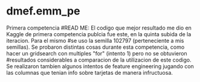 # dmef.emm_pe
Primera competencia
#READ ME: El codigo que mejor resultado me dio en Kaggle de primera competencia publcia fue este, en la quinta subida de la iteracion. Para el mismo
#se uso la semilla 102797 (perteneciente a mis semillas). Se probaron distintas cosas durante esta competencia, como hacer un gridsearch con multiples "for" (intento 1) pero no se obtuvieron
#resultados considerables a comparacion de la utilizacion de este codigo. Se realizaron tambien algunos intentos de feature engineering jugando con las columnas que tenian info sobre tarjetas de manera infructuosa.
